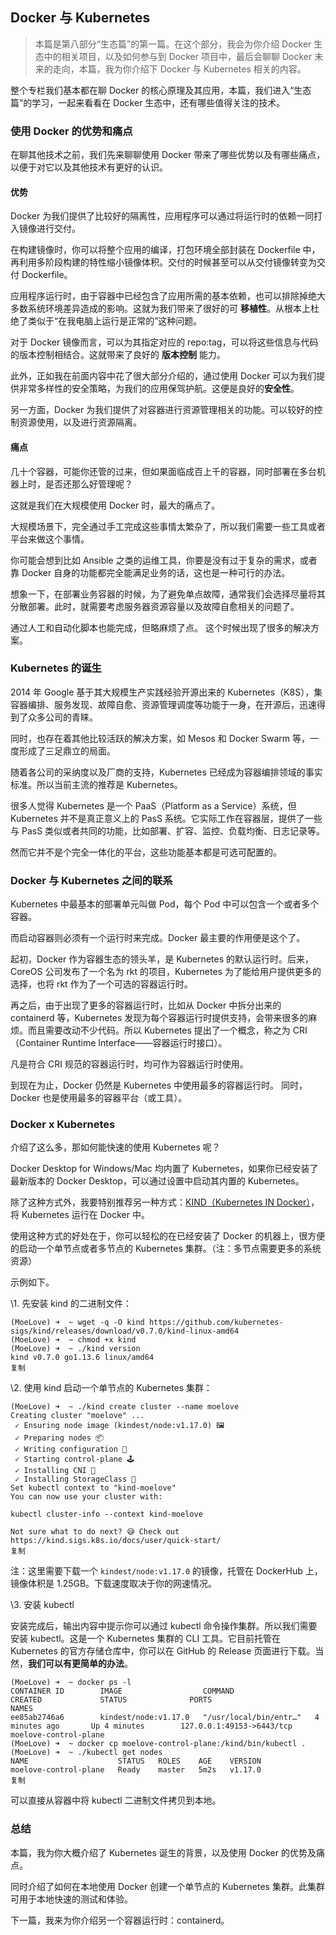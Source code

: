 ## Docker 与 Kubernetes

> 本篇是第八部分“生态篇”的第一篇。在这个部分，我会为你介绍 Docker 生态中的相关项目，以及如何参与到 Docker 项目中，最后会聊聊 Docker 未来的走向，本篇，我为你介绍下 Docker 与 Kubernetes 相关的内容。

整个专栏我们基本都在聊 Docker 的核心原理及其应用，本篇，我们进入“生态篇”的学习，一起来看看在 Docker 生态中，还有哪些值得关注的技术。

### 使用 Docker 的优势和痛点

在聊其他技术之前，我们先来聊聊使用 Docker 带来了哪些优势以及有哪些痛点，以便于对它以及其他技术有更好的认识。

#### **优势**

Docker 为我们提供了比较好的隔离性，应用程序可以通过将运行时的依赖一同打入镜像进行交付。

在构建镜像时，你可以将整个应用的编译，打包环境全部封装在 Dockerfile 中，再利用多阶段构建的特性缩小镜像体积。交付的时候甚至可以从交付镜像转变为交付 Dockerfile。

应用程序运行时，由于容器中已经包含了应用所需的基本依赖，也可以排除掉绝大多数系统环境差异造成的影响。这就为我们带来了很好的可 **移植性**。从根本上杜绝了类似于“在我电脑上运行是正常的”这种问题。

对于 Docker 镜像而言，可以为其指定对应的 repo:tag，可以将这些信息与代码的版本控制相结合。这就带来了良好的 **版本控制** 能力。

此外，正如我在前面内容中花了很大部分介绍的，通过使用 Docker 可以为我们提供非常多样性的安全策略，为我们的应用保驾护航。这便是良好的**安全性**。

另一方面，Docker 为我们提供了对容器进行资源管理相关的功能。可以较好的控制资源使用，以及进行资源隔离。

#### **痛点**

几十个容器，可能你还管的过来，但如果面临成百上千的容器，同时部署在多台机器上时，是否还那么好管理呢？

这就是我们在大规模使用 Docker 时，最大的痛点了。

大规模场景下，完全通过手工完成这些事情太繁杂了，所以我们需要一些工具或者平台来做这个事情。

你可能会想到比如 Ansible 之类的运维工具，你要是没有过于复杂的需求，或者靠 Docker 自身的功能都完全能满足业务的话，这也是一种可行的办法。

想象一下，在部署业务容器的时候，为了避免单点故障，通常我们会选择尽量将其分散部署。此时，就需要考虑服务器资源容量以及故障自愈相关的问题了。

通过人工和自动化脚本也能完成，但略麻烦了点。 这个时候出现了很多的解决方案。

### Kubernetes 的诞生

2014 年 Google 基于其大规模生产实践经验开源出来的 Kubernetes（K8S），集容器编排、服务发现、故障自愈、资源管理调度等功能于一身，在开源后，迅速得到了众多公司的青睐。

同时，也存在着其他比较活跃的解决方案，如 Mesos 和 Docker Swarm 等，一度形成了三足鼎立的局面。

随着各公司的采纳度以及厂商的支持，Kubernetes 已经成为容器编排领域的事实标准。所以当前主流的推荐是 Kubernetes。

很多人觉得 Kubernetes 是一个 PaaS（Platform as a Service）系统，但 Kubernetes 并不是真正意义上的 PasS 系统。它实际工作在容器层，提供了一些与 PasS 类似或者共同的功能，比如部署、扩容、监控、负载均衡、日志记录等。

然而它并不是个完全一体化的平台，这些功能基本都是可选可配置的。

### Docker 与 Kubernetes 之间的联系

Kubernetes 中最基本的部署单元叫做 Pod，每个 Pod 中可以包含一个或者多个容器。

而启动容器则必须有一个运行时来完成。Docker 最主要的作用便是这个了。

起初，Docker 作为容器生态的领头羊，是 Kubernetes 的默认运行时。后来，CoreOS 公司发布了一个名为 rkt 的项目，Kubernetes 为了能给用户提供更多的选择，也将 rkt 作为了一个可选的容器运行时。

再之后，由于出现了更多的容器运行时，比如从 Docker 中拆分出来的 containerd 等，Kubernetes 发现为每个容器运行时提供支持，会带来很多的麻烦。而且需要改动不少代码。所以 Kubernetes 提出了一个概念，称之为 CRI（Container Runtime Interface——容器运行时接口）。

凡是符合 CRI 规范的容器运行时，均可作为容器运行时使用。

到现在为止，Docker 仍然是 Kubernetes 中使用最多的容器运行时。 同时，Docker 也是使用最多的容器平台（或工具）。

### Docker x Kubernetes

介绍了这么多，那如何能快速的使用 Kubernetes 呢？

Docker Desktop for Windows/Mac 均内置了 Kubernetes，如果你已经安装了最新版本的 Docker Desktop，可以通过设置中启动其内置的 Kubernetes。

除了这种方式外，我要特别推荐另一种方式：[KIND（Kubernetes IN Docker）](https://github.com/kubernetes-sigs/kind)，将 Kubernetes 运行在 Docker 中。

使用这种方式的好处在于，你可以轻松的在已经安装了 Docker 的机器上，很方便的启动一个单节点或者多节点的 Kubernetes 集群。（注：多节点需要更多的系统资源）

示例如下。

\1. 先安装 kind 的二进制文件：

```shell
(MoeLove) ➜  ~ wget -q -O kind https://github.com/kubernetes-sigs/kind/releases/download/v0.7.0/kind-linux-amd64 
(MoeLove) ➜  ~ chmod +x kind
(MoeLove) ➜  ~ ./kind version
kind v0.7.0 go1.13.6 linux/amd64
复制
```

\2. 使用 kind 启动一个单节点的 Kubernetes 集群：

```shell
(MoeLove) ➜  ~ ./kind create cluster --name moelove        
Creating cluster "moelove" ...
 ✓ Ensuring node image (kindest/node:v1.17.0) 🖼 
 ✓ Preparing nodes 📦  
 ✓ Writing configuration 📜 
 ✓ Starting control-plane 🕹️ 
 ✓ Installing CNI 🔌 
 ✓ Installing StorageClass 💾 
Set kubectl context to "kind-moelove"
You can now use your cluster with:

kubectl cluster-info --context kind-moelove

Not sure what to do next? 😅 Check out https://kind.sigs.k8s.io/docs/user/quick-start/
复制
```

注：这里需要下载一个 `kindest/node:v1.17.0` 的镜像，托管在 DockerHub 上，镜像体积是 1.25GB。下载速度取决于你的网速情况。

\3. 安装 kubectl

安装完成后，输出内容中提示你可以通过 kubectl 命令操作集群。所以我们需要安装 kubectl。这是一个 Kubernetes 集群的 CLI 工具。它目前托管在 Kubernetes 的官方存储仓库中，你可以在 GitHub 的 Release 页面进行下载。当然，**我们可以有更简单的办法**。

```shell
(MoeLove) ➜  ~ docker ps -l
CONTAINER ID        IMAGE                  COMMAND                  CREATED             STATUS              PORTS                       NAMES
ee85ab2746a6        kindest/node:v1.17.0   "/usr/local/bin/entr…"   4 minutes ago       Up 4 minutes        127.0.0.1:49153->6443/tcp   moelove-control-plane
(MoeLove) ➜  ~ docker cp moelove-control-plane:/kind/bin/kubectl . 
(MoeLove) ➜  ~ ./kubectl get nodes 
NAME                    STATUS   ROLES    AGE    VERSION
moelove-control-plane   Ready    master   5m2s   v1.17.0
复制
```

可以直接从容器中将 kubectl 二进制文件拷贝到本地。

### 总结

本篇，我为你大概介绍了 Kubernetes 诞生的背景，以及使用 Docker 的优势及痛点。

同时介绍了如何在本地使用 Docker 创建一个单节点的 Kubernetes 集群。此集群可用于本地快速的测试和体验。

下一篇，我来为你介绍另一个容器运行时：containerd。